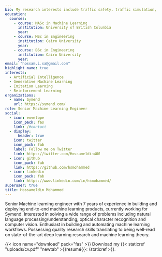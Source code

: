 ```yaml
---
bio: My research interests include traffic safety, traffic simulation, transportation demand modeling, generative machine learning, imitation learning, deep learning and experimental design.
education:
  courses:
    - course: MASc in Machine Learning
      institution: University of British Columbia
      year:
    - course: MSc in Engineering
      institution: Cairo University
      year:
    - course: BSc in Engineering
      institution: Cairo University
      year:
email: "hossam.i.sa@gmail.com"
highlight_name: true
interests:
  - Artificial Intelligence
  - Generative Machine Learning
  - Imitation Learning
  - Reinforcement Learning
organizations:
  - name: Symend
    url: https://symend.com/
role: Senior Machine Learning Engineer
social:
  - icon: envelope
    icon_pack: fas
    link: /#contact
  - display:
      header: true
    icon: twitter
    icon_pack: fab
    label: Follow me on Twitter
    link: https://twitter.com/Hossameldin400
  - icon: github
    icon_pack: fab
    link: https://github.com/hsmohammed
  - icon: linkedin
    icon_pack: fab
    link: https://www.linkedin.com/in/hsmohammed/
superuser: true
title: Hossameldin Mohammed
---
```


Senior Machine learning engineer with 7 years of experience in building and deploying end-to-end machine learning products, currently working for Symend. Interested in solving a wide range of problems including natural language processing/understanding, optical character recognition and computer vision. Enthusiast in building and automating machine learning workflows. Possessing quality research skills translating to being well-read on state-of-the-art deep learning research and machine learning theory.

{{< icon name="download" pack="fas" >}} Download my {{< staticref "uploads/cv.pdf" "newtab" >}}resumé{{< /staticref >}}.
